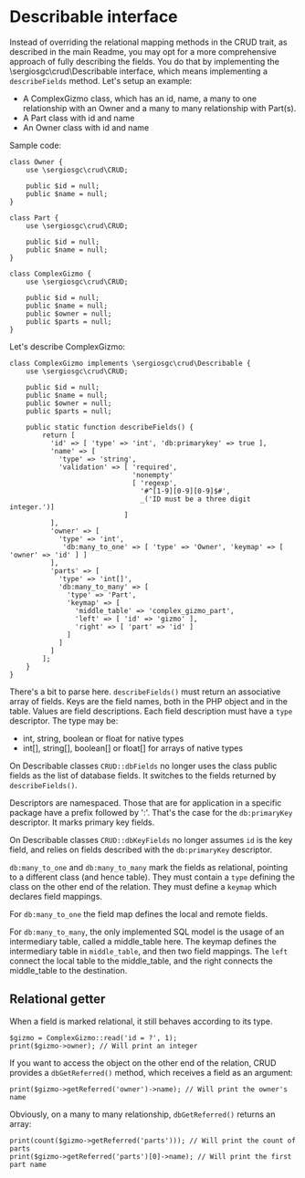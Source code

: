 # Describable interface

Instead of overriding the relational mapping methods in the CRUD trait, as described in the main Readme, you may opt for a more
comprehensive approach of fully describing the fields. You do that by implementing the \sergiosgc\crud\Describable interface, 
which means implementing a `describeFields` method. Let's setup an example: 

* A ComplexGizmo class, which has an id, name, a many to one relationship with an Owner and a many to many relationship with Part(s).
* A Part class with id and name
* An Owner class with id and name

Sample code: 

    class Owner {
        use \sergiosgc\crud\CRUD;
    
        public $id = null;
        public $name = null;
    }
    
    class Part {
        use \sergiosgc\crud\CRUD;
    
        public $id = null;
        public $name = null;
    }

    class ComplexGizmo {
        use \sergiosgc\crud\CRUD;
    
        public $id = null;
        public $name = null;
        public $owner = null;
        public $parts = null;
    }
    
Let's describe ComplexGizmo:

    class ComplexGizmo implements \sergiosgc\crud\Describable {
        use \sergiosgc\crud\CRUD;
    
        public $id = null;
        public $name = null;
        public $owner = null;
        public $parts = null;
        
        public static function describeFields() {
            return [
              'id' => [ 'type' => 'int', 'db:primarykey' => true ],
              'name' => [ 
                'type' => 'string', 
                'validation' => [ 'required', 
                                  'nonempty' 
                                  [ 'regexp', 
                                    '#^[1-9][0-9][0-9]$#', 
                                    _('ID must be a three digit integer.')]
                                ]
              ],
              'owner' => [
                'type' => 'int',
                 'db:many_to_one' => [ 'type' => 'Owner', 'keymap' => [ 'owner' => 'id' ] ]
              ],
              'parts' => [
                'type' => 'int[]',
                'db:many_to_many' => [
                  'type' => 'Part',
                  'keymap' => [
                    'middle_table' => 'complex_gizmo_part',
                    'left' => [ 'id' => 'gizmo' ],
                    'right' => [ 'part' => 'id' ]
                  ]
                ]
              ]
            ];
        }
    }
    
There's a bit to parse here. `describeFields()` must return an associative array of fields. Keys are the field names, both in
the PHP object and in the table. Values are field descriptions. Each field description must have a `type` descriptor. The type
may be:
* int, string, boolean or float for native types
* int[], string[], boolean[] or float[] for arrays of native types

On Describable classes `CRUD::dbFields` no longer uses the class public fields as the list of database fields. It switches to the fields returned by
`describeFields()`.

Descriptors are namespaced. Those that are for application in a specific package have a prefix followed by ':'. That's the case 
for the `db:primaryKey` descriptor. It marks primary key fields. 

On Describable classes `CRUD::dbKeyFields` no longer assumes `id` is the key field, and relies on fields described with the `db:primaryKey` descriptor.

`db:many_to_one` and `db:many_to_many` mark the fields as relational, pointing to a different class (and hence table). They must
contain a `type` defining the class on the other end of the relation. They must define a `keymap` which declares field mappings.

For `db:many_to_one` the field map defines the local and remote fields.

For `db:many_to_many`, the only implemented SQL model is the usage of an intermediary table, called a middle_table here. 
The keymap defines the intermediary table in `middle_table`, and then two field mappings. The `left` connect the local table 
to the middle_table, and the right connects the middle_table to the destination.

## Relational getter

When a field is marked relational, it still behaves according to its type. 

    $gizmo = ComplexGizmo::read('id = ?', 1);
    print($gizmo->owner); // Will print an integer
    
If you want to access the object on the other end of the relation, CRUD provides a `dbGetReferred()` method, which receives a 
field as an argument:

    print($gizmo->getReferred('owner')->name); // Will print the owner's name
    
Obviously, on a many to many relationship, `dbGetReferred()` returns an array:

    print(count($gizmo->getReferred('parts'))); // Will print the count of parts
    print($gizmo->getReferred('parts')[0]->name); // Will print the first part name




